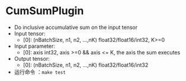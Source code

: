 # CumSumPlugin
+ Do inclusive accumulative sum on the input tensor
+ Input tensor:
    - [0]: (nBatchSize, n1, n2, ...,nK) float32/float16/int32, K>=0
+ Input parameter:
    - [0]: axis                         int32, axis >=0 && axis <= K, the axis the sum executes
+ Output tensor:
    - [0]: (nBatchSize, n1, n2, ...,nK) float32/float16/int32
+ 运行命令  ：`make test`
